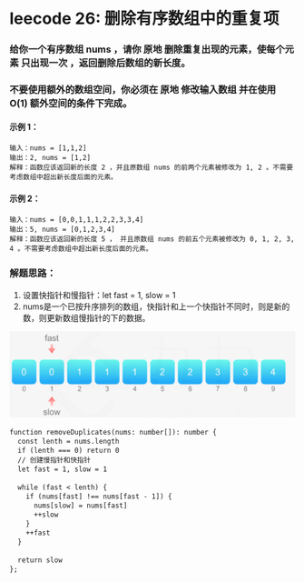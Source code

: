 # leecode 26: 删除有序数组中的重复项
### 给你一个有序数组 nums ，请你 原地 删除重复出现的元素，使每个元素 只出现一次 ，返回删除后数组的新长度。
### 不要使用额外的数组空间，你必须在 原地 修改输入数组 并在使用 O(1) 额外空间的条件下完成。
#### 示例 1：
```
输入：nums = [1,1,2]
输出：2, nums = [1,2]
解释：函数应该返回新的长度 2 ，并且原数组 nums 的前两个元素被修改为 1, 2 。不需要考虑数组中超出新长度后面的元素。
```
#### 示例 2：
```
输入：nums = [0,0,1,1,1,2,2,3,3,4]
输出：5, nums = [0,1,2,3,4]
解释：函数应该返回新的长度 5 ， 并且原数组 nums 的前五个元素被修改为 0, 1, 2, 3, 4 。不需要考虑数组中超出新长度后面的元素。
```
### 解题思路：
1. 设置快指针和慢指针：let fast = 1, slow = 1
2. nums是一个已按升序排列的数组，快指针和上一个快指针不同时，则是新的数，则更新数组慢指针的下的数据。

<img src="./images/2021-11-28.gif">

```
function removeDuplicates(nums: number[]): number {
  const lenth = nums.length
  if (lenth === 0) return 0
  // 创建慢指针和快指针
  let fast = 1, slow = 1

  while (fast < lenth) {
    if (nums[fast] !== nums[fast - 1]) {
      nums[slow] = nums[fast]
      ++slow
    }
    ++fast
  }

  return slow
};
```